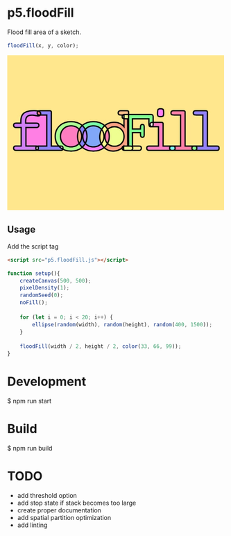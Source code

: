 # p5.floodFill
Flood fill area of a sketch.

```js
floodFill(x, y, color);
```

<img src="img.jpg" width="500"/>

## Usage
Add the script tag
```html
<script src="p5.floodFill.js"></script>
```

```js
function setup(){
    createCanvas(500, 500);
    pixelDensity(1);
    randomSeed(0);
    noFill();

    for (let i = 0; i < 20; i++) {
        ellipse(random(width), random(height), random(400, 1500));
    }

    floodFill(width / 2, height / 2, color(33, 66, 99));
}
```

# Development
$ npm run start

# Build
$ npm run build

# TODO
 - add threshold option
 - add stop state if stack becomes too large
 - create proper documentation
 - add spatial partition optimization
 - add linting

